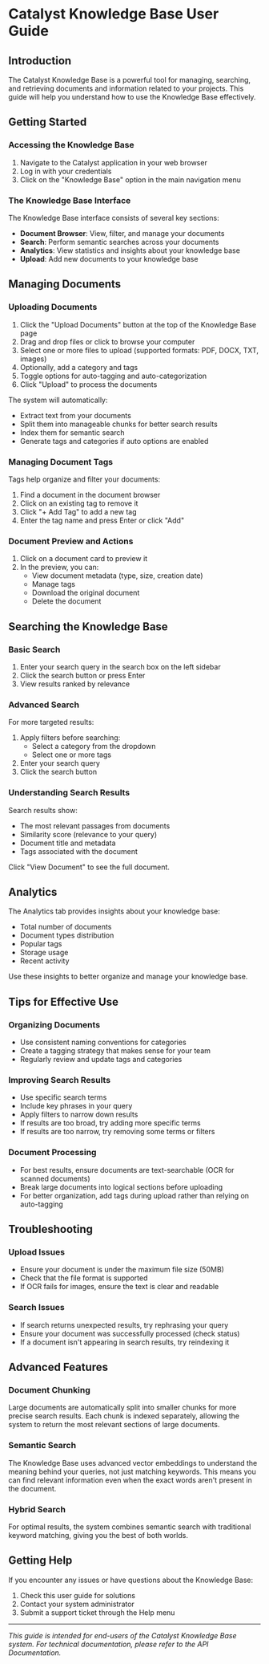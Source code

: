 # Catalyst Knowledge Base User Guide

## Introduction

The Catalyst Knowledge Base is a powerful tool for managing, searching, and retrieving documents and information related to your projects. This guide will help you understand how to use the Knowledge Base effectively.

## Getting Started

### Accessing the Knowledge Base

1. Navigate to the Catalyst application in your web browser
2. Log in with your credentials
3. Click on the "Knowledge Base" option in the main navigation menu

### The Knowledge Base Interface

The Knowledge Base interface consists of several key sections:

- **Document Browser**: View, filter, and manage your documents
- **Search**: Perform semantic searches across your documents
- **Analytics**: View statistics and insights about your knowledge base
- **Upload**: Add new documents to your knowledge base

## Managing Documents

### Uploading Documents

1. Click the "Upload Documents" button at the top of the Knowledge Base page
2. Drag and drop files or click to browse your computer
3. Select one or more files to upload (supported formats: PDF, DOCX, TXT, images)
4. Optionally, add a category and tags
5. Toggle options for auto-tagging and auto-categorization
6. Click "Upload" to process the documents

The system will automatically:

- Extract text from your documents
- Split them into manageable chunks for better search results
- Index them for semantic search
- Generate tags and categories if auto options are enabled

### Managing Document Tags

Tags help organize and filter your documents:

1. Find a document in the document browser
2. Click on an existing tag to remove it
3. Click "+ Add Tag" to add a new tag
4. Enter the tag name and press Enter or click "Add"

### Document Preview and Actions

1. Click on a document card to preview it
2. In the preview, you can:
   - View document metadata (type, size, creation date)
   - Manage tags
   - Download the original document
   - Delete the document

## Searching the Knowledge Base

### Basic Search

1. Enter your search query in the search box on the left sidebar
2. Click the search button or press Enter
3. View results ranked by relevance

### Advanced Search

For more targeted results:

1. Apply filters before searching:
   - Select a category from the dropdown
   - Select one or more tags
2. Enter your search query
3. Click the search button

### Understanding Search Results

Search results show:

- The most relevant passages from documents
- Similarity score (relevance to your query)
- Document title and metadata
- Tags associated with the document

Click "View Document" to see the full document.

## Analytics

The Analytics tab provides insights about your knowledge base:

- Total number of documents
- Document types distribution
- Popular tags
- Storage usage
- Recent activity

Use these insights to better organize and manage your knowledge base.

## Tips for Effective Use

### Organizing Documents

- Use consistent naming conventions for categories
- Create a tagging strategy that makes sense for your team
- Regularly review and update tags and categories

### Improving Search Results

- Use specific search terms
- Include key phrases in your query
- Apply filters to narrow down results
- If results are too broad, try adding more specific terms
- If results are too narrow, try removing some terms or filters

### Document Processing

- For best results, ensure documents are text-searchable (OCR for scanned documents)
- Break large documents into logical sections before uploading
- For better organization, add tags during upload rather than relying on auto-tagging

## Troubleshooting

### Upload Issues

- Ensure your document is under the maximum file size (50MB)
- Check that the file format is supported
- If OCR fails for images, ensure the text is clear and readable

### Search Issues

- If search returns unexpected results, try rephrasing your query
- Ensure your document was successfully processed (check status)
- If a document isn't appearing in search results, try reindexing it

## Advanced Features

### Document Chunking

Large documents are automatically split into smaller chunks for more precise search results. Each chunk is indexed separately, allowing the system to return the most relevant sections of large documents.

### Semantic Search

The Knowledge Base uses advanced vector embeddings to understand the meaning behind your queries, not just matching keywords. This means you can find relevant information even when the exact words aren't present in the document.

### Hybrid Search

For optimal results, the system combines semantic search with traditional keyword matching, giving you the best of both worlds.

## Getting Help

If you encounter any issues or have questions about the Knowledge Base:

1. Check this user guide for solutions
2. Contact your system administrator
3. Submit a support ticket through the Help menu

---

*This guide is intended for end-users of the Catalyst Knowledge Base system. For technical documentation, please refer to the API Documentation.*

